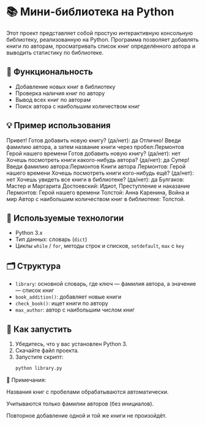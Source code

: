 # 📚 Мини-библиотека на Python

Этот проект представляет собой простую интерактивную консольную библиотеку, реализованную на Python. Программа позволяет добавлять книги по авторам, просматривать список книг определённого автора и выводить статистику по библиотеке.

## 🔧 Функциональность

- Добавление новых книг в библиотеку
- Проверка наличия книг по автору
- Вывод всех книг по авторам
- Поиск автора с наибольшим количеством книг

## 💡 Пример использования

Привет!
Готов добавить новую книгу? (да/нет): да
Отлично! Введи фамилию автора, а затем название книги через пробел:Лермонтов Герой нашего времени
Готов добавить новую книгу? (да/нет): нет
Хочешь посмотреть книги какого-нибудь автора? (да/нет): да
Супер! Введи фамилию автора:Лермонтов
Книги автора Лермонтов: Герой нашего времени
Хочешь посмотреть книги кого-нибудь ещё? (да/нет): нет
Хочешь увидеть все книги в библиотеке? (да/нет): да
Булгаков: Мастер и Маргарита
Достоевский: Идиот, Преступление и наказание
Лермонтов: Герой нашего времени
Толстой: Анна Каренина, Война и мир
Автор с наибольшим количеством книг в библиотеке: Толстой.


## 🧰 Используемые технологии

- Python 3.x
- Тип данных: словарь (`dict`)
- Циклы `while` / `for`, методы строк и списков, `setdefault`, `max` с `key`

## 🗂 Структура

- `library`: основной словарь, где ключ — фамилия автора, а значение — список книг
- `book_addition()`: добавляет новые книги
- `check_book()`: ищет книги по автору
- `max_author`: автор с наибольшим числом книг

## 🚀 Как запустить

1. Убедитесь, что у вас установлен Python 3.
2. Скачайте файл проекта.
3. Запустите скрипт:
   ```bash
   python library.py

📌 Примечания:

Названия книг с пробелами обрабатываются автоматически.

Учитываются только фамилии авторов (без инициалов).

Повторное добавление одной и той же книги не произойдёт.